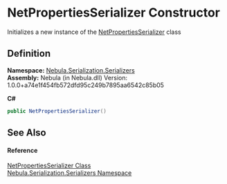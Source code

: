 # NetPropertiesSerializer Constructor


Initializes a new instance of the <a href="T_Nebula_Serialization_Serializers_NetPropertiesSerializer">NetPropertiesSerializer</a> class



## Definition
**Namespace:** <a href="N_Nebula_Serialization_Serializers">Nebula.Serialization.Serializers</a>  
**Assembly:** Nebula (in Nebula.dll) Version: 1.0.0+a74e1f454fb572dfd95c249b7895aa6542c85b05

**C#**
``` C#
public NetPropertiesSerializer()
```



## See Also


#### Reference
<a href="T_Nebula_Serialization_Serializers_NetPropertiesSerializer">NetPropertiesSerializer Class</a>  
<a href="N_Nebula_Serialization_Serializers">Nebula.Serialization.Serializers Namespace</a>  
